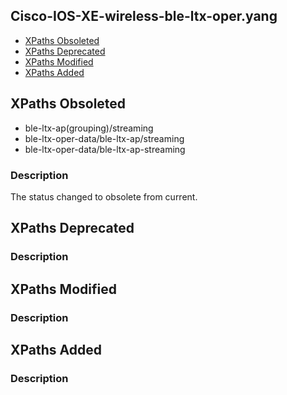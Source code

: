 ## Cisco-IOS-XE-wireless-ble-ltx-oper.yang


- [XPaths Obsoleted](#xpaths-obsoleted)
- [XPaths Deprecated](#xpaths-deprecated)
- [XPaths Modified](#xpaths-modified)
- [XPaths Added](#xpaths-added)

## XPaths Obsoleted

- ble-ltx-ap(grouping)/streaming
- ble-ltx-oper-data/ble-ltx-ap/streaming
- ble-ltx-oper-data/ble-ltx-ap-streaming

### Description

The status changed to obsolete from current.

## XPaths Deprecated

### Description

## XPaths Modified

### Description

## XPaths Added

### Description
